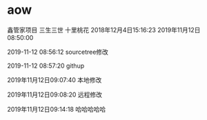 # aow
鑫管家项目
三生三世
十里桃花
2018年12月4日15:16:23 
2019年11月12日08:50:00

 
2019-11-12 08:56:12 sourcetree修改
 
2019-11-12 08:57:20 githup
 

 2019年11月12日09:07:40  本地修改
 
2019年11月12日09:08:20 远程修改

2019年11月12日09:14:18 哈哈哈哈哈

